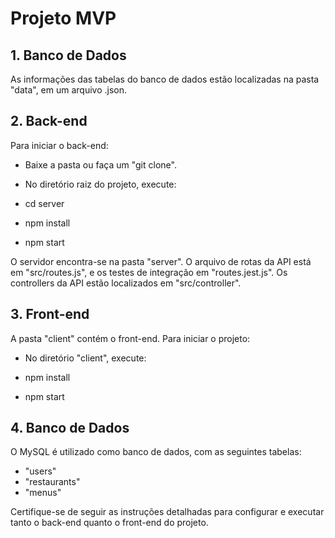 # Projeto MVP

## 1. Banco de Dados

As informações das tabelas do banco de dados estão localizadas na pasta "data", em um arquivo .json.

## 2. Back-end

Para iniciar o back-end:
- Baixe a pasta ou faça um "git clone".
- No diretório raiz do projeto, execute:

- cd server
- npm install
- npm start

O servidor encontra-se na pasta "server". O arquivo de rotas da API está em "src/routes.js", e os testes de integração em "routes.jest.js". Os controllers da API estão localizados em "src/controller".

## 3. Front-end

A pasta "client" contém o front-end. Para iniciar o projeto:
- No diretório "client", execute:

- npm install
- npm start

## 4. Banco de Dados

O MySQL é utilizado como banco de dados, com as seguintes tabelas:
- "users"
- "restaurants"
- "menus"

Certifique-se de seguir as instruções detalhadas para configurar e executar tanto o back-end quanto o front-end do projeto.
